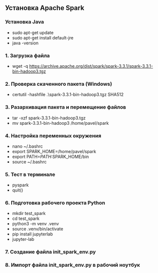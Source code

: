 ## Установка Apache Spark

### Установка Java
* sudo apt-get update
* sudo apt-get install default-jre
* java -version

### 1. Загрузка файла 
* wget -q https://archive.apache.org/dist/spark/spark-3.3.1/spark-3.3.1-bin-hadoop3.tgz

### 2. Проверка скаченного пакета (Windows)
* certutil -hashfile .\spark-3.3.1-bin-hadoop3.tgz SHA512

### 3. Разархивация пакета и перемещение файлов
* tar -xzf spark-3.3.1-bin-hadoop3.tgz
* mv spark-3.3.1-bin-hadoop3 /home/pavel/spark

### 4. Настройка переменных окружения
* nano ~/.bashrc
* export SPARK_HOME=/home/pavel/spark
* export PATH=$PATH:$SPARK_HOME/bin
* source ~/.bashrc

### 5. Тест в терминале
* pyspark
* quit()

### 6. Подготовка рабочего проекта Python
* mkdir test_spark
* cd test_spark
* python3 -m venv .venv
* source .venv/bin/activate
* pip install jupyterlab
* jupyter-lab

### 7. Создание файла init_spark_env.py

### 8. Импорт файла init_spark_env.py в рабочий ноутбук

